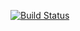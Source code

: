 [![Build Status](https://app.travis-ci.com/lucaseddev/clean-react.svg?token=7FWPSvqzoHyMYwumpGtV&branch=master)](https://app.travis-ci.com/lucaseddev/clean-react)
